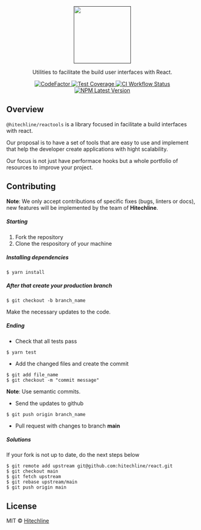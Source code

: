 <div align="center">
  <a href="">
    <img src="https://github.com/hitechline/react/raw/main/.github/logo.png" height="150" width="150" />
  </a>

  <p>Utilities to facilitate the build user interfaces with React.</p>
</div>

<p align="center">
  <a href="https://www.codefactor.io/repository/github/hitechline/reactools">
    <img
      alt="CodeFactor"
      src="https://img.shields.io/codefactor/grade/github/hitechline/reactools"
    />
  </a>

  <a href="https://coveralls.io/github/hitechline/reactools">
    <img
      alt="Test Coverage"
      src="https://img.shields.io/coveralls/github/hitechline/reactools"
    />
  </a>

  <a href="https://github.com/hitechline/reactools/actions/workflows/build-and-release.yml">
    <img
      alt="CI Workflow Status"
      src="https://img.shields.io/github/workflow/status/hitechline/reactools/CI?label=ci"
    />
  </a>

  <a href="https://www.npmjs.com/package/@hitechline/reactools">
    <img
      alt="NPM Latest Version"
      src="https://img.shields.io/npm/v/@hitechline/reactools/latest"
    />
  </a>
</p>

## Overview

`@hitechline/reactools` is a library focused in facilitate a build interfaces with react.

Our proposal is to have a set of tools that are easy to use and
implement that help the developer create applications with hight
scalability.

Our focus is not just have performace hooks but a whole portfolio of resources to improve your project.

## Contributing

**Note**: We only accept contributions of specific fixes (bugs, linters or docs), new features will be implemented by the team of **Hitechline**.

##### Starting

1. Fork the repository
2. Clone the respository of your machine

##### Installing dependencies

```shell
$ yarn install
```

##### After that create your production branch

```shell
$ git checkout -b branch_name
```

Make the necessary updates to the code.

##### Ending

- Check that all tests pass

```shell
$ yarn test
```

- Add the changed files and create the commit

```shell
$ git add file_name
$ git checkout -m "commit message"
```

**Note**: Use semantic commits.

- Send the updates to github

```shell
$ git push origin branch_name
```

- Pull request with changes to branch **main**

##### Solutions

If your fork is not up to date, do the next steps below

```shell
$ git remote add upstream git@github.com:hitechline/react.git
$ git checkout main
$ git fetch upstream
$ git rebase upstream/main
$ git push origin main
```

## License

MIT © [Hitechline][url-organization]

<!-- prettier-ignore-start -->

[url-organization]: https://github.com/hitechline

[logo]: https://github.com/adam-p/markdown-here/raw/master/src/common/images/icon48.png

<!-- prettier-ignore-end -->
